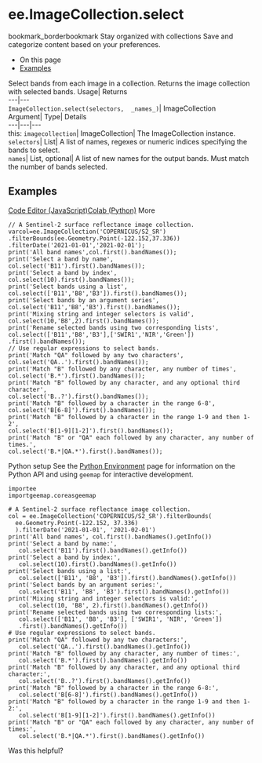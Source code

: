  
#  ee.ImageCollection.select 
bookmark_borderbookmark Stay organized with collections  Save and categorize content based on your preferences.
  * On this page
  * [Examples](https://developers.google.com/earth-engine/apidocs/ee-imagecollection-select#examples)


Select bands from each image in a collection. 
Returns the image collection with selected bands.
Usage| Returns  
---|---  
`ImageCollection.select(selectors,  _names_)`| ImageCollection  
Argument| Type| Details  
---|---|---  
this: `imagecollection`| ImageCollection| The ImageCollection instance.  
`selectors`| List| A list of names, regexes or numeric indices specifying the bands to select.  
`names`| List, optional| A list of new names for the output bands. Must match the number of bands selected.  
## Examples
[Code Editor (JavaScript)](https://developers.google.com/earth-engine/apidocs/ee-imagecollection-select#code-editor-javascript-sample)[Colab (Python)](https://developers.google.com/earth-engine/apidocs/ee-imagecollection-select#colab-python-sample) More
```
// A Sentinel-2 surface reflectance image collection.
varcol=ee.ImageCollection('COPERNICUS/S2_SR')
.filterBounds(ee.Geometry.Point(-122.152,37.336))
.filterDate('2021-01-01','2021-02-01');
print('All band names',col.first().bandNames());
print('Select a band by name',
col.select('B11').first().bandNames());
print('Select a band by index',
col.select(10).first().bandNames());
print('Select bands using a list',
col.select(['B11','B8','B3']).first().bandNames());
print('Select bands by an argument series',
col.select('B11','B8','B3').first().bandNames());
print('Mixing string and integer selectors is valid',
col.select(10,'B8',2).first().bandNames());
print('Rename selected bands using two corresponding lists',
col.select(['B11','B8','B3'],['SWIR1','NIR','Green'])
.first().bandNames());
// Use regular expressions to select bands.
print('Match "QA" followed by any two characters',
col.select('QA..').first().bandNames());
print('Match "B" followed by any character, any number of times',
col.select('B.*').first().bandNames());
print('Match "B" followed by any character, and any optional third character',
col.select('B..?').first().bandNames());
print('Match "B" followed by a character in the range 6-8',
col.select('B[6-8]').first().bandNames());
print('Match "B" followed by a character in the range 1-9 and then 1-2',
col.select('B[1-9][1-2]').first().bandNames());
print('Match "B" or "QA" each followed by any character, any number of times.',
col.select('B.*|QA.*').first().bandNames());
```
Python setup
See the [ Python Environment](https://developers.google.com/earth-engine/guides/python_install) page for information on the Python API and using `geemap` for interactive development.
```
importee
importgeemap.coreasgeemap
```
```
# A Sentinel-2 surface reflectance image collection.
col = ee.ImageCollection('COPERNICUS/S2_SR').filterBounds(
  ee.Geometry.Point(-122.152, 37.336)
  ).filterDate('2021-01-01', '2021-02-01')
print('All band names', col.first().bandNames().getInfo())
print('Select a band by name:',
   col.select('B11').first().bandNames().getInfo())
print('Select a band by index:',
   col.select(10).first().bandNames().getInfo())
print('Select bands using a list:',
   col.select(['B11', 'B8', 'B3']).first().bandNames().getInfo())
print('Select bands by an argument series:',
   col.select('B11', 'B8', 'B3').first().bandNames().getInfo())
print('Mixing string and integer selectors is valid:',
   col.select(10, 'B8', 2).first().bandNames().getInfo())
print('Rename selected bands using two corresponding lists:',
   col.select(['B11', 'B8', 'B3'], ['SWIR1', 'NIR', 'Green'])
   .first().bandNames().getInfo())
# Use regular expressions to select bands.
print('Match "QA" followed by any two characters:',
   col.select('QA..').first().bandNames().getInfo())
print('Match "B" followed by any character, any number of times:',
   col.select('B.*').first().bandNames().getInfo())
print('Match "B" followed by any character, and any optional third character:',
   col.select('B..?').first().bandNames().getInfo())
print('Match "B" followed by a character in the range 6-8:',
   col.select('B[6-8]').first().bandNames().getInfo())
print('Match "B" followed by a character in the range 1-9 and then 1-2:',
   col.select('B[1-9][1-2]').first().bandNames().getInfo())
print('Match "B" or "QA" each followed by any character, any number of times:',
   col.select('B.*|QA.*').first().bandNames().getInfo())
```

Was this helpful?
